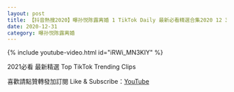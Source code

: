 ```yaml
---
layout: post
title: 【抖音熱搜2020】曝孙悦陈露离婚 1 TikTok Daily 最新必看精選合集2020 12 31
date: 2020-12-31
category: 曝孙悦陈露离婚
---
```


{% include youtube-video.html id="iRWi_MN3KIY" %}

2021必看 最新精選 Top TikTok Trending Clips

喜歡請點贊轉發加訂閱 Like & Subscribe：[YouTube](https://www.youtube.com/channel/UCAoR7VcanIPd04uEq_GIylA/videos)

